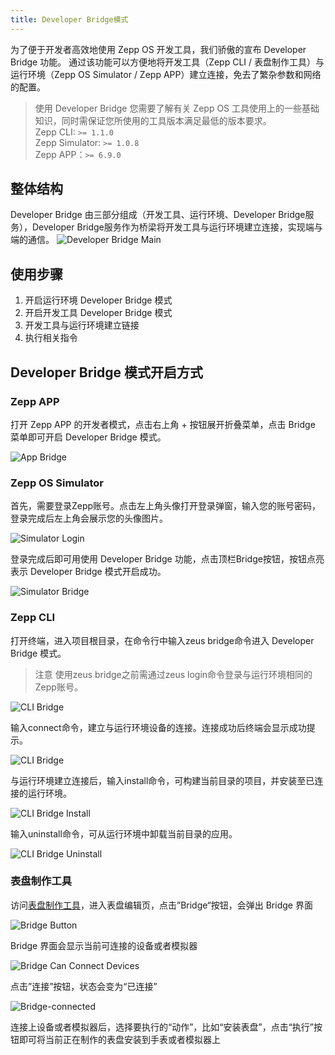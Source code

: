 ```yaml
---
title: Developer Bridge模式
---
```


为了便于开发者高效地使用 Zepp OS 开发工具，我们骄傲的宣布 Developer Bridge 功能。
通过该功能可以方便地将开发工具（Zepp CLI / 表盘制作工具）与运行环境（Zepp OS Simulator / Zepp APP）建立连接，免去了繁杂参数和网络的配置。

> 使用 Developer Bridge 您需要了解有关 Zepp OS 工具使用上的一些基础知识，同时需保证您所使用的工具版本满足最低的版本要求。<br/>
> Zepp CLI: `>= 1.1.0` <br/>
> Zepp Simulator: `>= 1.0.8` <br/>
> Zepp APP：`>= 6.9.0`

## 整体结构
Developer Bridge 由三部分组成（开发工具、运行环境、Developer Bridge服务），Developer Bridge服务作为桥梁将开发工具与运行环境建立连接，实现端与端的通信。
![Developer Bridge Main](/img/docs/guides/faq/bridge/main.png)

## 使用步骤
1. 开启运行环境 Developer Bridge 模式
2. 开启开发工具 Developer Bridge 模式
3. 开发工具与运行环境建立链接
4. 执行相关指令

## Developer Bridge 模式开启方式

### Zepp APP
打开 Zepp APP 的开发者模式，点击右上角 + 按钮展开折叠菜单，点击 Bridge 菜单即可开启 Developer Bridge 模式。

![App Bridge](/img/docs/guides/faq/bridge/zepp-zh.gif)

### Zepp OS Simulator
首先，需要登录Zepp账号。点击左上角头像打开登录弹窗，输入您的账号密码，登录完成后左上角会展示您的头像图片。

![Simulator Login](/img/docs/guides/faq/bridge/simulator-login.png)

登录完成后即可用使用 Developer Bridge 功能，点击顶栏Bridge按钮，按钮点亮表示 Developer Bridge 模式开启成功。

![Simulator Bridge](/img/docs/guides/faq/bridge/simulator-bridge.png)

### Zepp CLI
打开终端，进入项目根目录，在命令行中输入zeus bridge命令进入 Developer Bridge 模式。
> 注意
> 使用zeus bridge之前需通过zeus login命令登录与运行环境相同的Zepp账号。

![CLI Bridge](/img/docs/guides/faq/bridge/cli-bridge.png)

输入connect命令，建立与运行环境设备的连接。连接成功后终端会显示成功提示。

![CLI Bridge](/img/docs/guides/faq/bridge/cli-bridge-connect.png)

与运行环境建立连接后，输入install命令，可构建当前目录的项目，并安装至已连接的运行环境。

![CLI Bridge Install](/img/docs/guides/faq/bridge/cli-bridge-install.png)

输入uninstall命令，可从运行环境中卸载当前目录的应用。

![CLI Bridge Uninstall](/img/docs/guides/faq/bridge/cli-bridge-uninstall.png)


### 表盘制作工具

访问[表盘制作工具](https://watchface.zepp.com/)，进入表盘编辑页，点击”Bridge“按钮，会弹出 Bridge 界面

![Bridge Button](/img/docs/guides/faq/bridge/wf-bridge-zh-btn.png)

Bridge 界面会显示当前可连接的设备或者模拟器

![Bridge Can Connect Devices](/img/docs/guides/faq/bridge/wf-bridge-can-connect-devices-zh.png)

点击”连接”按钮，状态会变为“已连接”

![Bridge-connected](/img/docs/guides/faq/bridge/wf-bridge-connected-zh.png)

连接上设备或者模拟器后，选择要执行的“动作”，比如“安装表盘”，点击“执行”按钮即可将当前正在制作的表盘安装到手表或者模拟器上
